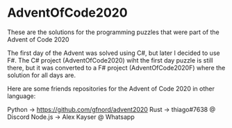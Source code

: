 # AdventOfCode2020

These are the solutions for the programming puzzles that were part of the Advent of Code 2020

The first day of the Advent was solved using C#, but later I decided to use F#.
The C# project (AdventOfCode2020) wiht the first day puzzle is still there, but it was converted to a F# project (AdventOfCode2020F) where the solution for all days are.

Here are some friends repositories for the Advent of Code 2020 in other language:

Python -> https://github.com/gfnord/advent2020
Rust -> thiago#7638 @ Discord
Node.js -> Alex Kayser @ Whatsapp
